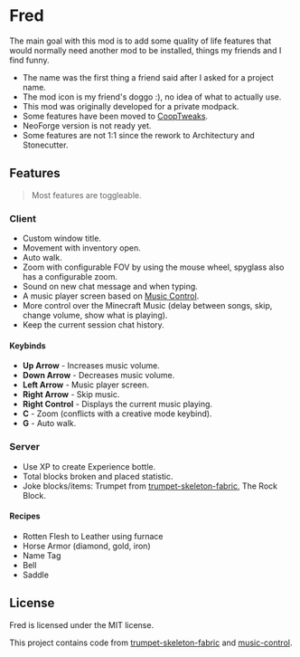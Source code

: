 # Fred

The main goal with this mod is to add some quality of life features that would normally need another mod to be installed, things my friends and I find funny.

- The name was the first thing a friend said after I asked for a project name.
- The mod icon is my friend's doggo :), no idea of what to actually use.
- This mod was originally developed for a private modpack.
- Some features have been moved to [CoopTweaks](https://github.com/Kyagara/CoopTweaks).
- NeoForge version is not ready yet.
- Some features are not 1:1 since the rework to Architectury and Stonecutter.

## Features

> Most features are toggleable.

### Client

- Custom window title.
- Movement with inventory open.
- Auto walk.
- Zoom with configurable FOV by using the mouse wheel, spyglass also has a configurable zoom.
- Sound on new chat message and when typing.
- A music player screen based on [Music Control](https://github.com/sf-inc/music_control).
- More control over the Minecraft Music (delay between songs, skip, change volume, show what is playing).
- Keep the current session chat history.

#### Keybinds

- **Up Arrow** - Increases music volume.
- **Down Arrow** - Decreases music volume.
- **Left Arrow** - Music player screen.
- **Right Arrow** - Skip music.
- **Right Control** - Displays the current music playing.
- **C** - Zoom (conflicts with a creative mode keybind).
- **G** - Auto walk.

### Server

- Use XP to create Experience bottle.
- Total blocks broken and placed statistic.
- Joke blocks/items: Trumpet from [trumpet-skeleton-fabric](https://github.com/JamiesWhiteShirt/trumpet-skeleton-fabric/), The Rock Block.

#### Recipes

- Rotten Flesh to Leather using furnace
- Horse Armor (diamond, gold, iron)
- Name Tag
- Bell
- Saddle

## License

Fred is licensed under the MIT license.

This project contains code from [trumpet-skeleton-fabric](https://github.com/JamiesWhiteShirt/trumpet-skeleton-fabric/) and [music-control](https://github.com/sf-inc/music_control).